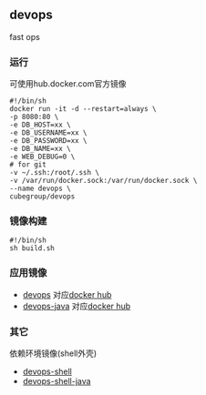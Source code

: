 ## devops
fast ops

### 运行
可使用hub.docker.com官方镜像
```shell
#!/bin/sh
docker run -it -d --restart=always \
-p 8080:80 \
-e DB_HOST=xx \
-e DB_USERNAME=xx \
-e DB_PASSWORD=xx \
-e DB_NAME=xx \
-e WEB_DEBUG=0 \
# for git
-v ~/.ssh:/root/.ssh \ 
-v /var/run/docker.sock:/var/run/docker.sock \
--name devops \
cubegroup/devops
```

### 镜像构建
```shell
#!/bin/sh
sh build.sh
```

### 应用镜像
* [devops](dockerfiles/devops)  对应[docker hub](https://hub.docker.com/r/cubegroup/devops)
* [devops-java](dockerfiles/devops-java) 对应[docker hub](https://hub.docker.com/r/cubegroup/devops-java)

### 其它
依赖环境镜像(shell外壳)
* [devops-shell](dockerfiles/shell)
* [devops-shell-java](dockerfiles/shell-java)
